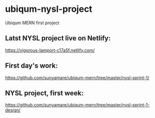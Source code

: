 # ubiqum-nysl-project
Ubiqum MERN first project

## Latst NYSL project live on Netlify: 
https://vigorous-lamport-c17a5f.netlify.com/ 


## First day's work: 
https://github.com/sunyamare/ubiqum-mern/tree/master/nysl-sprint-1/
## NYSL project, first week:
https://github.com/sunyamare/ubiqum-mern/tree/master/nysl-sprint-1-design/

